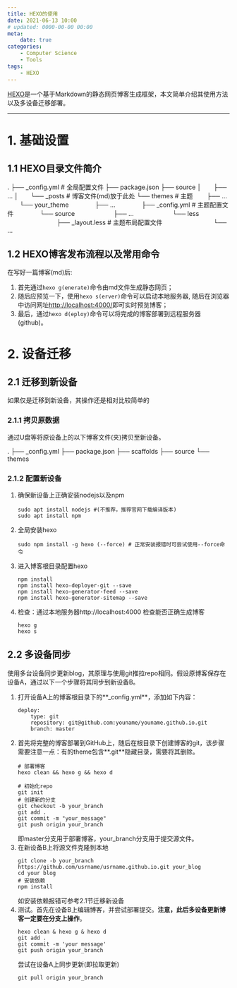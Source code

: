 ```yaml
---
title: HEXO的使用
date: 2021-06-13 10:00
# updated: 0000-00-00 00:00
meta:
    date: true
categories: 
    - Computer Science
    - Tools
tags:
    - HEXO
---
```


[HEXO](https://hexo.io/zh-cn/)是一个基于Markdown的静态网页博客生成框架，本文简单介绍其使用方法以及多设备迁移部署。

---

<!-- more -->

# 1. 基础设置

## 1.1 HEXO目录文件简介

.
├── _config.yml # 全局配置文件
├── package.json
├── source
│　　├── ...
│　　└── _posts # 博客文件(md)放于此处
└── themes # 主题
　　├── ...
　　└── your_theme
　　　　├── ...
　　　　├── _config.yml # 主题配置文件
　　　　└── source
　　　　　　├── ...
　　　　　　└── less
　　　　　　　　├── _layout.less # 主题布局配置文件
　　　　　　　　└── ...

## 1.2 HEXO博客发布流程以及常用命令

在写好一篇博客(md)后:
1. 首先通过`hexo g(enerate)`命令由md文件生成静态网页；
2. 随后应预览一下，使用`hexo s(erver)`命令可以启动本地服务器,
随后在浏览器中访问网址[http://localhost:4000/](http://localhost:4000/)即可实时预览博客；
3. 最后，通过`hexo d(eploy)`命令可以将完成的博客部署到远程服务器(github)。

# 2. 设备迁移

## 2.1 迁移到新设备

如果仅是迁移到新设备，其操作还是相对比较简单的

### 2.1.1 拷贝原数据

通过U盘等将原设备上的以下博客文件(夹)拷贝至新设备。

.
├── _config.yml
├── package.json
├── scaffolds
├── source
└── themes

### 2.1.2 配置新设备

1. 确保新设备上正确安装nodejs以及npm
    ```shell
    sudo apt install nodejs #(不推荐，推荐官网下载编译版本)
    sudo apt install npm
    ```
2. 全局安装hexo
    ```shell
    sudo npm install -g hexo (--force) # 正常安装报错时可尝试使用--force命令
    ```
3. 进入博客根目录配置hexo
    ```shell
    npm install
    npm install hexo-deployer-git --save
    npm install hexo-generator-feed --save
    npm install hexo-generator-sitemap --save
    ```
4. 检查：通过本地服务器http://localhost:4000 检查能否正确生成博客
    ```shell
    hexo g
    hexo s
    ```

## 2.2 多设备同步

使用多台设备同步更新blog，其原理与使用git推拉repo相同。假设原博客保存在设备A，通过以下一个步骤将其同步到新设备B。

1. 打开设备A上的博客根目录下的**_config.yml**，添加如下内容：
    ```shell
    deploy:
        type: git
        repository: git@github.com:youname/youname.github.io.git
        branch: master
    ```
2. 首先将完整的博客部署到GitHub上，随后在根目录下创建博客的git，该步骤需要注意一点：有的theme包含**.git**隐藏目录，需要将其删除。
    ```shell
    # 部署博客
    hexo clean && hexo g && hexo d

    # 初始化repo
    git init
    # 创建新的分支
    git checkout -b your_branch
    git add .
    git commit -m "your_message"
    git push origin your_branch
    ```
    即master分支用于部署博客，your_branch分支用于提交源文件。
3. 在新设备B上将源文件克隆到本地
    ```shell
    git clone -b your_branch https://github.com/usrname/usrname.github.io.git your_blog
    cd your blog
    # 安装依赖
    npm install
    ```
    如安装依赖报错可参考2.1节迁移新设备
4. 测试。首先在设备B上编辑博客，并尝试部署提交。**注意，此后多设备更新博客一定要在分支上操作**。
    ```shell
    hexo clean & hexo g & hexo d
    git add .
    git commit -m 'your message'
    git push origin your_branch
    ```
    尝试在设备A上同步更新(即拉取更新)
    ```shell
    git pull origin your_branch
    ```